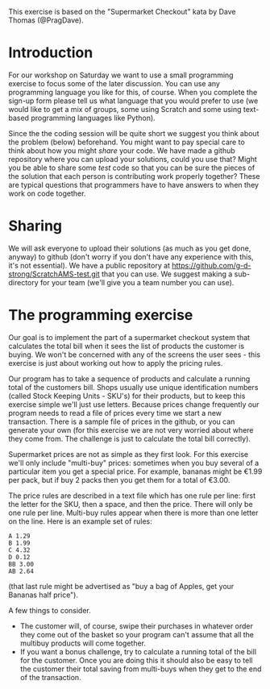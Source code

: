 
This exercise is based on the "Supermarket Checkout" kata by Dave Thomas (@PragDave).

Introduction
==========

For our workshop on Saturday we want to use a small programming exercise to focus some of the later discussion. You can use any programming language you like for this, of course. When you complete the sign-up form please tell us what language that you would prefer to use (we would like to get a mix of groups, some using Scratch and some using text-based programming languages like Python).

Since the the coding session will be quite short we suggest you think about the problem (below) beforehand. You might want to pay special care to think about how you might _share_ your code. We have made a github repository where you can upload your solutions, could you use that? Might you be able to share some _test_ code so that you can be sure the pieces of the solution that each person is contributing work properly together? These are typical questions that programmers have to have answers to when they work on code together.

Sharing
======


We will ask everyone to upload their solutions (as much as you get done, anyway) to github (don't worry if you don't have any experience with this, it's not essential). We have a public repository at <https://github.com/g-d-strong/ScratchAMS-test.git> that you can use. We suggest making a sub-directory for your team  (we'll give you a team number you can use).

The programming exercise
=====================

Our goal is to implement the part of a supermarket checkout system that calculates the total bill when it sees the list of products the customer is buying.  We won't be concerned with any of the screens the user sees - this exercise is just about working out how to apply the pricing rules.

Our program has to take a sequence of products and calculate a running total of the customers bill. Shops usually use unique identification numbers (called Stock Keeping Units - SKU's) for their products, but to keep this exercise simple we'll just use letters. Because prices change frequently our program needs to read a file of prices every time we start a new transaction. There is a sample file of prices in the github, or you can generate your own (for this exercise we are not very worried about where they come from. The challenge is just to calculate the total bill correctly).

Supermarket prices are not as simple as they first look. For this exercise we'll only include "multi-buy" prices: sometimes when you buy several of a particular item you get a special price. For example, bananas might be €1.99 per pack, but if buy 2 packs then you get them for a total of €3.00.

The price rules are described in a text file which has one rule per line: first the letter for the SKU, then a space, and then the price. There will only be one rule per line. Multi-buy rules appear when there is more than one letter on the line. Here is an example set of rules:

```
A 1.29
B 1.99
C 4.32
D 0.12
BB 3.00
AB 2.64
```

(that last rule might be advertised as "buy a bag of Apples, get your Bananas half price").

A few things to consider.

* The customer will, of course, swipe their purchases in whatever order they come out of the basket so your program can't assume that all the multibuy products will come together.
* If you want a bonus challenge, try to calculate a running total of the bill for the customer. Once you are doing this it should also be easy to tell the customer their total saving from multi-buys when they get to the end of the transaction.

